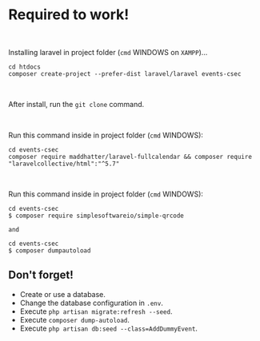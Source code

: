 # Required to work!
<br />

Installing laravel in project folder (`cmd` WINDOWS on ```XAMPP```)...
```
cd htdocs
composer create-project --prefer-dist laravel/laravel events-csec
```
<br />

After install, run the `git clone` command.

<br />

Run this command inside in project folder (`cmd` WINDOWS):
```
cd events-csec
composer require maddhatter/laravel-fullcalendar && composer require "laravelcollective/html":"^5.7"
```
<br />

Run this command inside in project folder (`cmd` WINDOWS):
```
cd events-csec
$ composer require simplesoftwareio/simple-qrcode

and 

cd events-csec
$ composer dumpautoload

```



## Don't forget!
- Create or use a database.
- Change the database configuration in `.env`.
- Execute ```php artisan migrate:refresh --seed```.
- Execute ```composer dump-autoload```.
- Execute ```php artisan db:seed --class=AddDummyEvent```.
